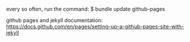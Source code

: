 


every so often, run the command:
    $ bundle update github-pages


github pages and jekyll documentation:
    https://docs.github.com/en/pages/setting-up-a-github-pages-site-with-jekyll


